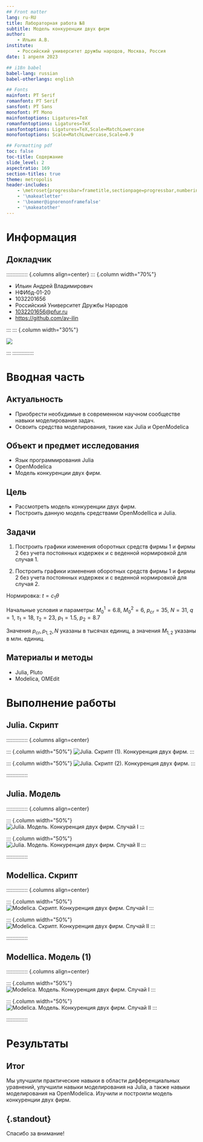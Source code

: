 ```yaml
---
## Front matter
lang: ru-RU
title: Лабораторная работа №8
subtitle: Модель конкуренции двух фирм
author:
    - Ильин А.В.
institute:
    - Российский университет дружбы народов, Москва, Россия
date: 1 апреля 2023

## i18n babel
babel-lang: russian
babel-otherlangs: english

## Fonts
mainfont: PT Serif
romanfont: PT Serif
sansfont: PT Sans
monofont: PT Mono
mainfontoptions: Ligatures=TeX
romanfontoptions: Ligatures=TeX
sansfontoptions: Ligatures=TeX,Scale=MatchLowercase
monofontoptions: Scale=MatchLowercase,Scale=0.9

## Formatting pdf
toc: false
toc-title: Содержание
slide_level: 2
aspectratio: 169
section-titles: true
theme: metropolis
header-includes:
    - \metroset{progressbar=frametitle,sectionpage=progressbar,numbering=fraction}
    - '\makeatletter'
    - '\beamer@ignorenonframefalse'
    - '\makeatother'
---
```


# Информация

## Докладчик

:::::::::::::: {.columns align=center}
::: {.column width="70%"}

-   Ильин Андрей Владимирович
-   НФИбд-01-20
-   1032201656
-   Российский Университет Дружбы Народов
-   [1032201656@pfur.ru](mailto:1032201656@pfur.ru)
-   <https://github.com/av-ilin>

:::
::: {.column width="30%"}

![](./image/avilin.jpg)

:::
::::::::::::::

# Вводная часть

## Актуальность

-   Приобрести необхдимые в современном научном сообществе навыки моделирования задач.
-   Освоить средства моделирования, такие как Julia и OpenModelica

## Объект и предмет исследования

-   Язык программирования Julia
-   OpenModelica
-   Модель конкуренции двух фирм.

## Цель

-   Рассмотреть модель конкуренции двух фирм.
-   Построить данную модель средствами OpenModellica и Julia.

## Задачи

1. Построить графики изменения оборотных средств фирмы 1 и фирмы 2 без учета постоянных издержек и с веденной нормировкой для случая 1.

2. Построить графики изменения оборотных средств фирмы 1 и фирмы 2 без учета постоянных издержек и с веденной нормировкой для случая 2.

Нормировка: $t = c_1\theta$

Начальные условия и параметры: $M_0^1 = 6.8$, $M_0^2= 6$, $p_{cr} = 35$, $N = 31$, $q = 1$, $\tau_1 = 18$, $\tau_2 = 23$, $p_1 = 1.5$, $p_2 = 8.7$

Значения $p_{cr}, p_{1,2}, N$ указаны в тысячах единиц, а значения $M_{1,2}$ указаны в млн. единиц.

## Материалы и методы

-   Julia, Pluto
-   Modelica, OMEdit

# Выполнение работы

## Julia. Cкрипт

:::::::::::::: {.columns align=center}

::: {.column width="50%"}
![Julia. Скрипт (1). Конкуренция двух фирм.](image/02.png)
:::

::: {.column width="50%"}
![Julia. Скрипт (2). Конкуренция двух фирм.](image/03.png)
:::

::::::::::::::

## Julia. Модель

:::::::::::::: {.columns align=center}

::: {.column width="50%"}
![Julia. Модель. Конкуренция двух фирм. Случай I](image/JL.lab08-01.png)
:::

::: {.column width="50%"}
![Julia. Модель. Конкуренция двух фирм. Случай II](image/JL.lab08-02.png)
:::

::::::::::::::

## Modellica. Cкрипт

:::::::::::::: {.columns align=center}

::: {.column width="50%"}
![Modelica. Скрипт. Конкуренция двух фирм. Cлучай I](image/04.png)
:::

::: {.column width="50%"}
![Modelica. Скрипт. Конкуренция двух фирм. Cлучай II](image/05.png)
:::

::::::::::::::

## Modellica. Модель (1)

:::::::::::::: {.columns align=center}

::: {.column width="50%"}
![Modelica. Модель. Конкуренция двух фирм. Cлучай I](image/MO.lab08-01.png)
:::

::: {.column width="50%"}
![Modelica. Модель. Конкуренция двух фирм. Cлучай II](image/MO.lab08-02.png)
:::

::::::::::::::

# Результаты

## Итог

Мы улучшили практические навыки в области дифференциальных уравнений, улучшили навыки моделирования на Julia, а также навыки моделирования на OpenModelica. Изучили и построили модель конкуренции двух фирм.

## {.standout}

Спасибо за внимание!
